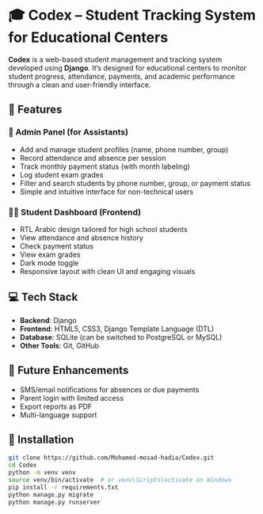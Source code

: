 # 🎓 Codex – Student Tracking System for Educational Centers

**Codex** is a web-based student management and tracking system developed using **Django**. It’s designed for educational centers to monitor student progress, attendance, payments, and academic performance through a clean and user-friendly interface.

## 🔧 Features

### 🔐 Admin Panel (for Assistants)
- Add and manage student profiles (name, phone number, group)
- Record attendance and absence per session
- Track monthly payment status (with month labeling)
- Log student exam grades
- Filter and search students by phone number, group, or payment status
- Simple and intuitive interface for non-technical users

### 🧑‍🎓 Student Dashboard (Frontend)
- RTL Arabic design tailored for high school students
- View attendance and absence history
- Check payment status
- View exam grades
- Dark mode toggle
- Responsive layout with clean UI and engaging visuals

## 💻 Tech Stack
- **Backend**: Django
- **Frontend**: HTML5, CSS3, Django Template Language (DTL)
- **Database**: SQLite (can be switched to PostgreSQL or MySQL)
- **Other Tools**: Git, GitHub

## 🚀 Future Enhancements
- SMS/email notifications for absences or due payments
- Parent login with limited access
- Export reports as PDF
- Multi-language support

## 🧩 Installation
```bash
git clone https://github.com/Mohamed-mosad-hadia/Codex.git
cd Codex
python -m venv venv
source venv/bin/activate  # or venv\Scripts\activate on Windows
pip install -r requirements.txt
python manage.py migrate
python manage.py runserver
